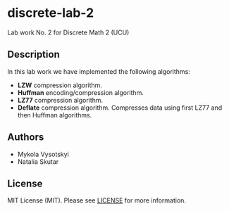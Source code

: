 # discrete-lab-2
Lab work No. 2 for Discrete Math 2 (UCU)

## Description
In this lab work we have implemented the following algorithms:
- **LZW** compression algorithm.
- **Huffman** encoding/compression algorithm.
- **LZ77** compression algorithm.
- **Deflate** compression algorithm. Compresses data using first LZ77 and then Huffman algorithms. 

## Authors

- Mykola Vysotskyi
- Natalia Skutar

## License
MIT License (MIT). Please see [LICENSE](LICENSE) for more information.